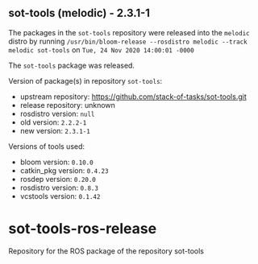 ## sot-tools (melodic) - 2.3.1-1

The packages in the `sot-tools` repository were released into the `melodic` distro by running `/usr/bin/bloom-release --rosdistro melodic --track melodic sot-tools` on `Tue, 24 Nov 2020 14:00:01 -0000`

The `sot-tools` package was released.

Version of package(s) in repository `sot-tools`:

- upstream repository: https://github.com/stack-of-tasks/sot-tools.git
- release repository: unknown
- rosdistro version: `null`
- old version: `2.2.2-1`
- new version: `2.3.1-1`

Versions of tools used:

- bloom version: `0.10.0`
- catkin_pkg version: `0.4.23`
- rosdep version: `0.20.0`
- rosdistro version: `0.8.3`
- vcstools version: `0.1.42`


# sot-tools-ros-release
Repository for the ROS package of the repository sot-tools
